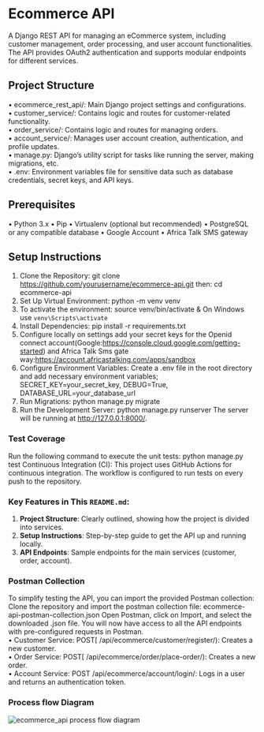 # Ecommerce API

A Django REST API for managing an eCommerce system, including customer management, order processing, and user account functionalities. The API provides OAuth2 authentication and supports modular endpoints for different services.

## Project Structure
• ecommerce_rest_api/: Main Django project settings and configurations.<br>
• customer_service/: Contains logic and routes for customer-related functionality.<br>
• order_service/: Contains logic and routes for managing orders.<br>
• account_service/: Manages user account creation, authentication, and profile updates.<br>
• manage.py: Django’s utility script for tasks like running the server, making migrations, etc.<br>
• .env: Environment variables file for sensitive data such as database credentials, secret keys, and API keys.<br>

## Prerequisites
• Python 3.x
• Pip
• Virtualenv (optional but recommended)
• PostgreSQL or any compatible database
• Google Account 
• Africa Talk SMS gateway

## Setup Instructions
1. Clone the Repository:  git clone https://github.com/yourusername/ecommerce-api.git then: cd ecommerce-api
2. Set Up Virtual Environment: python -m venv venv
3. To activate the environment: source venv/bin/activate & On Windows use `venv\Scripts\activate`
4. Install Dependencies: pip install -r requirements.txt
5. Configure locally on settings add your secret keys for the Openid connect account(Google:https://console.cloud.google.com/getting-started) and Africa Talk Sms gate way:https://account.africastalking.com/apps/sandbox
6. Configure Environment Variables: Create a .env file in the root directory and add necessary environment variables; SECRET_KEY=your_secret_key, DEBUG=True, DATABASE_URL=your_database_url
8. Run Migrations:  python manage.py migrate
9. Run the Development Server:  python manage.py runserver
The server will be running at http://127.0.0.1:8000/.

### Test Coverage
Run the following command to execute the unit tests: python manage.py test
Continuous Integration (CI): This project uses GitHub Actions for continuous integration. The workflow is configured to run tests on every push to the repository.

### Key Features in This `README.md`:
1. **Project Structure**: Clearly outlined, showing how the project is divided into services.
2. **Setup Instructions**: Step-by-step guide to get the API up and running locally.
3. **API Endpoints**: Sample endpoints for the main services (customer, order, account).


### Postman Collection
To simplify testing the API, you can import the provided Postman collection: Clone the repository and import the postman collection file: ecommerce-api-postman-collection.json
Open Postman, click on Import, and select the downloaded .json file.
You will now have access to all the API endpoints with pre-configured requests in Postman.<br>
• Customer Service:    POST[ /api/ecommerce/customer/register/): Creates a new customer.<br>
• Order Service:      POST[ /api/ecommerce/order/place-order/): Creates a new order.<br>
• Account Service:    POST /api/ecommerce/account/login/: Logs in a user and returns an authentication token.<br>

### Process flow Diagram
![ecommerce_api process flow diagram](https://github.com/user-attachments/assets/c11cec5c-5576-46d5-b984-7acebf55fb81)
